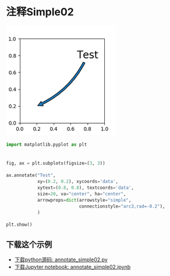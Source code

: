# 注释Simple02

![注释Simple02示例](/static/images/gallery/sphx_glr_annotate_simple02_001.png)

```python
import matplotlib.pyplot as plt


fig, ax = plt.subplots(figsize=(3, 3))

ax.annotate("Test",
            xy=(0.2, 0.2), xycoords='data',
            xytext=(0.8, 0.8), textcoords='data',
            size=20, va="center", ha="center",
            arrowprops=dict(arrowstyle="simple",
                            connectionstyle="arc3,rad=-0.2"),
            )

plt.show()
```

## 下载这个示例
            
- [下载python源码: annotate_simple02.py](https://matplotlib.org/_downloads/annotate_simple02.py)
- [下载Jupyter notebook: annotate_simple02.ipynb](https://matplotlib.org/_downloads/annotate_simple02.ipynb)